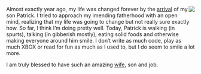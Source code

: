 <div style="float: right;">

[![](http://s3.amazonaws.com/devhawk_images/CakeThumbnail1.jpg)](http://s3.amazonaws.com/devhawk_images/CakeFullSize.jpg)

</div>

Almost exactly year ago, my life was changed forever by the
[arrival](http://devhawk.net/2003/02/23/welcome-patrick/)
of my son Patrick. I tried to approach my imending fatherhood with an
open mind, realizing that my life was going to change but not really
sure exactly how. So far, I think I’m doing pretty well. Today, Patrick
is walking (in spurts), talking (in gibberish mostly), eating solid
foods and otherwise making everyone around him smile. I don’t write as
much code, play as much XBOX or read for fun as much as I used to, but I
do seem to smile a lot more.

I am truly blessed to have such an amazing
[wife](http://techiewife.com/), son and job.
